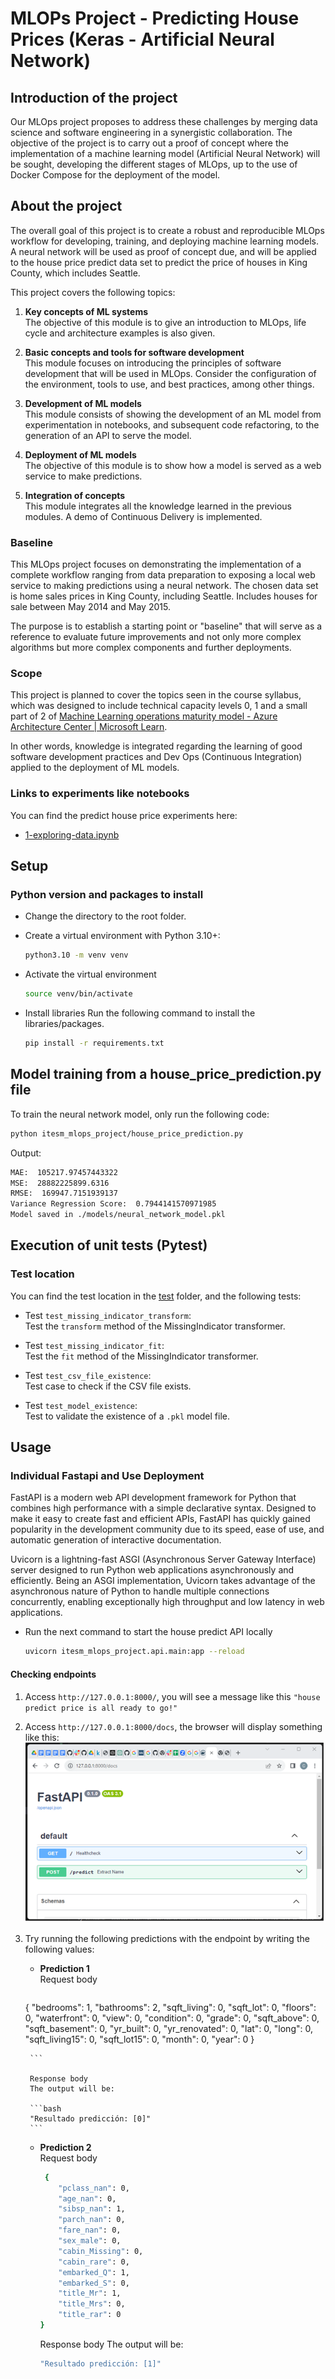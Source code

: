 # MLOPs Project - Predicting House Prices (Keras - Artificial Neural Network)

## Introduction of the project

Our MLOps project proposes to address these challenges by merging data science and software engineering in a synergistic collaboration. The objective of the project is to carry out a proof of concept where the implementation of a machine learning model (Artificial Neural Network) will be sought, developing the different stages of MLOps, up to the use of Docker Compose for the deployment of the model.

## About the project

The overall goal of this project is to create a robust and reproducible MLOps workflow for developing, training, and deploying machine learning models. A neural network will be used as proof of concept due, and will be applied to the house price predict data set to predict the price of houses in King County, which includes Seattle.

This project covers the following topics:

1. **Key concepts of ML systems**  
The objective of this module is to give an introduction to MLOps, life cycle and architecture examples is also given.

2. **Basic concepts and tools for software development**  
This module focuses on introducing the principles of software development that will be used in MLOps. Consider the configuration of the environment, tools to use, and best practices, among other things.

3. **Development of ML models**  
This module consists of showing the development of an ML model from experimentation in notebooks, and subsequent code refactoring, to the generation of an API to serve the model.

4. **Deployment of ML models**  
The objective of this module is to show how a model is served as a web service to make predictions.

5. **Integration of concepts**  
This module integrates all the knowledge learned in the previous modules. A demo of Continuous Delivery is implemented.

### Baseline

This MLOps project focuses on demonstrating the implementation of a complete workflow ranging from data preparation to exposing a local web service to making predictions using a neural network. The chosen data set is home sales prices in King County, including Seattle. Includes houses for sale between May 2014 and May 2015.

The purpose is to establish a starting point or "baseline" that will serve as a reference to evaluate future improvements and not only more complex algorithms but more complex components and further deployments.

### Scope

This project is planned to cover the topics seen in the course syllabus, which was designed to include technical capacity levels 0, 1 and a small part of 2 of [Machine Learning operations maturity model - Azure Architecture Center | Microsoft Learn](https://learn.microsoft.com/en-us/azure/architecture/example-scenario/mlops/mlops-maturity-model).

In other words, knowledge is integrated regarding the learning of good software development practices and Dev Ops (Continuous Integration) applied to the deployment of ML models.

### Links to experiments like notebooks

You can find the predict house price experiments here:

* [1-exploring-data.ipynb](docs/notebooks/predicting_house_prices_keras_ann.ipynb)

## Setup

### Python version and packages to install

* Change the directory to the root folder.

* Create a virtual environment with Python 3.10+:

    ```bash
    python3.10 -m venv venv
    ```

* Activate the virtual environment

    ```bash
    source venv/bin/activate
    ```

* Install libraries
Run the following command to install the libraries/packages.

    ```bash
    pip install -r requirements.txt
    ```

## Model training from a house_price_prediction.py file

To train the neural network model, only run the following code:

```bash
python itesm_mlops_project/house_price_prediction.py
```

Output:

```bash
MAE:  105217.97457443322
MSE:  28882225899.6316
RMSE:  169947.7151939137
Variance Regression Score:  0.7944141570971985
Model saved in ./models/neural_network_model.pkl
```

## Execution of unit tests (Pytest)

### Test location

You can find the test location in the [test](tests) folder, and the following tests:

* Test `test_missing_indicator_transform`:  
Test the `transform` method of the MissingIndicator transformer.

* Test `test_missing_indicator_fit`:  
Test the `fit` method of the MissingIndicator transformer.

* Test `test_csv_file_existence`:  
Test case to check if the CSV file exists.

* Test `test_model_existence`:  
Test to validate the existence of a `.pkl` model file.

## Usage
### Individual Fastapi and Use Deployment
FastAPI is a modern web API development framework for Python that combines high performance with a simple declarative syntax. Designed to make it easy to create fast and efficient APIs, FastAPI has quickly gained popularity in the development community due to its speed, ease of use, and automatic generation of interactive documentation.

Uvicorn is a lightning-fast ASGI (Asynchronous Server Gateway Interface) server designed to run Python web applications asynchronously and efficiently. Being an ASGI implementation, Uvicorn takes advantage of the asynchronous nature of Python to handle multiple connections concurrently, enabling exceptionally high throughput and low latency in web applications.

* Run the next command to start the house predict API locally

    ```bash
    uvicorn itesm_mlops_project.api.main:app --reload
    ```

#### Checking endpoints

1. Access `http://127.0.0.1:8000/`, you will see a message like this `"house predict price is all ready to go!"`
2. Access `http://127.0.0.1:8000/docs`, the browser will display something like this:
![FastAPI Docs](docs/imgs/fast-api-docs.png)
3. Try running the following predictions with the endpoint by writing the following values:
    * **Prediction 1**  
        Request body

        ```bash
    {
        "bedrooms": 1,
        "bathrooms": 2,
        "sqft_living": 0,
        "sqft_lot": 0,
        "floors": 0,
        "waterfront": 0,
        "view": 0,
        "condition": 0,
        "grade": 0,
        "sqft_above": 0,
        "sqft_basement": 0,
        "yr_built": 0,
        "yr_renovated": 0,
        "lat": 0,
        "long": 0,
        "sqft_living15": 0,
        "sqft_lot15": 0,
        "month": 0,
        "year": 0
    }

        ```

        Response body
        The output will be:

        ```bash
        "Resultado predicción: [0]"
        ```

    * **Prediction 2**  
        Request body

        ```bash
         {
            "pclass_nan": 0,
            "age_nan": 0,
            "sibsp_nan": 1,
            "parch_nan": 0,
            "fare_nan": 0,
            "sex_male": 0,
            "cabin_Missing": 0,
            "cabin_rare": 0,
            "embarked_Q": 1,
            "embarked_S": 0,
            "title_Mr": 1,
            "title_Mrs": 0,
            "title_rar": 0
        }
        ```

        Response body
        The output will be:

        ```bash
        "Resultado predicción: [1]"
        ```
